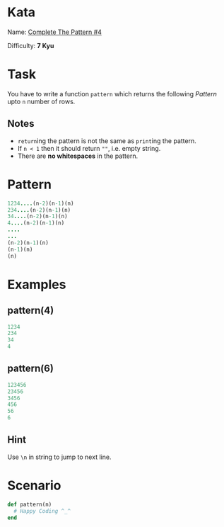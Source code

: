 # Kata
Name: [Complete The Pattern #4](https://www.codewars.com/kata/complete-the-pattern-number-4)

Difficulty: **7 Kyu**

# Task
You have to write a function `pattern` which returns the following *Pattern* upto `n` number of rows.

## Notes
* `return`ing the pattern is not the same as `print`ing the pattern.
* If `n < 1` then it should return `""`, i.e. empty string.
* There are **no whitespaces** in the pattern.

# Pattern
```ruby
1234....(n-2)(n-1)(n)
234....(n-2)(n-1)(n)
34....(n-2)(n-1)(n)
4....(n-2)(n-1)(n)
....
...
(n-2)(n-1)(n)
(n-1)(n)
(n)
```

# Examples
## pattern(4)
```ruby
1234
234
34
4
```

## pattern(6)
```ruby
123456
23456
3456
456
56
6
```

## Hint
Use `\n` in string to jump to next line.

# Scenario
```ruby
def pattern(n)
  # Happy Coding ^_^
end
```